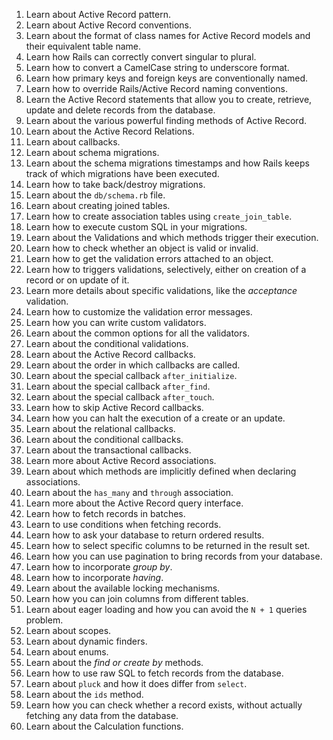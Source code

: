 1. Learn about Active Record pattern.
1. Learn about Active Record conventions.
1. Learn about the format of class names for Active Record models and their equivalent table name.
1. Learn how Rails can correctly convert singular to plural.
1. Learn how to convert a CamelCase string to underscore format.
1. Learn how primary keys and foreign keys are conventionally named.
1. Learn how to override Rails/Active Record naming conventions.
1. Learn the Active Record statements that allow you to create, retrieve, update and delete records from the database.
1. Learn about the various powerful finding methods of Active Record.
1. Learn about the Active Record Relations.
1. Learn about callbacks.
1. Learn about schema migrations.
1. Learn about the schema migrations timestamps and how Rails keeps track of which migrations have been executed.
1. Learn how to take back/destroy migrations.
1. Learn about the `db/schema.rb` file.
1. Learn about creating joined tables.
1. Learn how to create association tables using `create_join_table`.
1. Learn how to execute custom SQL in your migrations.
1. Learn about the Validations and which methods trigger their execution.
1. Learn how to check whether an object is valid or invalid.
1. Learn how to get the validation errors attached to an object.
1. Learn how to triggers validations, selectively, either on creation of a record or on update of it.
1. Learn more details about specific validations, like the _acceptance_ validation.
1. Learn how to customize the validation error messages.
1. Learn how you can write custom validators.
1. Learn about the common options for all the validators.
1. Learn about the conditional validations.
1. Learn about the Active Record callbacks.
1. Learn about the order in which callbacks are called.
1. Learn about the special callback `after_initialize`.
1. Learn about the special callback `after_find`.
1. Learn about the special callback `after_touch`.
1. Learn how to skip Active Record callbacks.
1. Learn how you can halt the execution of a create or an update.
1. Learn about the relational callbacks.
1. Learn about the conditional callbacks.
1. Learn about the transactional callbacks.
1. Learn more about Active Record associations.
1. Learn about which methods are implicitly defined when declaring associations.
1. Learn about the `has_many` and `through` association.
1. Learn more about the Active Record query interface.
1. Learn how to fetch records in batches.
1. Learn to use conditions when fetching records.
1. Learn how to ask your database to return ordered results.
1. Learn how to select specific columns to be returned in the result set.
1. Learn how you can use pagination to bring records from your database.
1. Learn how to incorporate *group by*.
1. Learn how to incorporate *having*.
1. Learn about the available locking mechanisms.
1. Learn how you can join columns from different tables.
1. Learn about eager loading and how you can avoid the `N + 1` queries problem.
1. Learn about scopes.
1. Learn about dynamic finders.
1. Learn about enums.
1. Learn about the _find or create by_ methods.
1. Learn how to use raw SQL to fetch records from the database.
1. Learn about `pluck` and how it does differ from `select`.
1. Learn about the `ids` method.
1. Learn how you can check whether a record exists, without actually fetching any data from the database.
1. Learn about the Calculation functions.
